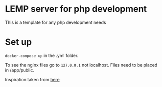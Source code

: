 # LEMP server for php development

This is a template for any php development needs

# Set up
``docker-compose up`` in the .yml folder.

To see the nginx files go to ``127.0.0.1`` not localhost. Files need to be placed in /app/public.

Inspiration taken from [here](https://www.sitepoint.com/docker-php-development-environment/)